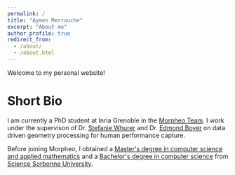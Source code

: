 ```yaml
---
permalink: /
title: "Aymen Merrouche"
excerpt: "About me"
author_profile: true
redirect_from: 
  - /about/
  - /about.html
---
```


Welcome to my personal website!

Short Bio
======
I am currently a PhD student at Inria Grenoble in the [Morpheo Team](https://team.inria.fr/morpheo/). I work under the supervison of Dr. [Stefanie Whurer](https://swuhrer.gitlabpages.inria.fr/website/) and Dr. [Edmond Boyer](https://morpheo.inrialpes.fr/people/Boyer/) on data driven geometry processing for human performance capture. 

Before joining Morpheo, I obtained a [Master's degree in computer science and applied mathematics](https://m2a.lip6.fr/) and a [Bachelor's degree in computer science](https://sciences.sorbonne-universite.fr/formation-sciences/offre-de-formation/licences/licences-generales-l2-l3/licence-dinformatique) from [Science Sorbonne University](https://sciences.sorbonne-universite.fr/).
